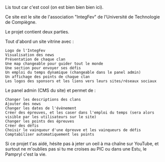 Lis tout car c'est cool (on est bien bien bien ici).

Ce site est le site de l'association "IntegFev" de l'Université de Technologie de Compiègne.

Le projet contient deux parties.

Tout d'abord un site vitrine avec :

    Logo de l'IntegFev
    Visualisation des news
    Présentation de chaque clan
    Une map changeable pour guider tout le monde
    Une section pour envoyer ses défis
    Un emploi du temps dynamique (changeable dans le panel admin)
    Un affichage des points de chaque clan
    Les logos des sponsors et les liens vers leurs sites/réseaux sociaux

Le panel admin (CMS du site) et permet de :

    Changer les descriptions des clans
    Ajouter des news
    Changer les dates de l'évènement
    Créer des épreuves, et les caser dans l'emploi du temps (sera alors visible par les utilisateurs sur le site)
    Changer les points des épreuves
    Créer des défis
    Choisir le vainqueur d'une épreuve et les vainqueurs de défis
    Comptabiliser automatiquement les points

Si ce projet t'as aidé, hésite pas à jeter un oeil à ma chaîne sur YouTube, et surtout ne m'oublies pas si tu me croises au PIC ou dans une Estu, le Pampryl c'est la vie.
